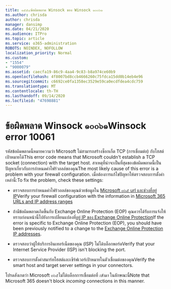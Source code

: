 ```yaml
---
title: ๑๕๕๔ข้อผิดพลาด Winsock ของ Winsock ๑๐๐๖๑
ms.author: chrisda
author: chrisda
manager: dansimp
ms.date: 04/21/2020
ms.audience: ITPro
ms.topic: article
ms.service: o365-administration
ROBOTS: NOINDEX, NOFOLLOW
localization_priority: Normal
ms.custom:
- "1554"
- "9000079"
ms.assetid: caecfa19-86c9-4aa4-9c83-b8a974ce60b9
ms.openlocfilehash: 4f8007bd8ccb4666260c75fdca15dd0b14eb4e96
ms.sourcegitcommit: c6692ce0fa1358ec3529e59ca0ecdfdea4cdc759
ms.translationtype: MT
ms.contentlocale: th-TH
ms.lasthandoff: 09/14/2020
ms.locfileid: "47698881"
---
```

# <a name="winsock-error-10061"></a><span data-ttu-id="8ead2-102">ข้อผิดพลาด Winsock ๑๐๐๖๑</span><span class="sxs-lookup"><span data-stu-id="8ead2-102">Winsock error 10061</span></span>

<span data-ttu-id="8ead2-103">รหัสข้อผิดพลาดนี้หมายความว่า Microsoft ไม่สามารถสร้างซ็อกเก็ต TCP (การเชื่อมต่อ) กับโฮสต์เป้าหมายได้</span><span class="sxs-lookup"><span data-stu-id="8ead2-103">This error code means that Microsoft couldn't establish a TCP socket (connection) with the target host.</span></span> <span data-ttu-id="8ead2-104">สาเหตุที่น่าจะเป็นที่สุดของข้อผิดพลาดนี้เป็นปัญหาเกี่ยวกับการกำหนดค่าไฟร์วอลล์ของคุณ</span><span class="sxs-lookup"><span data-stu-id="8ead2-104">The most likely cause of this error is a problem with your firewall configuration.</span></span> <span data-ttu-id="8ead2-105">เมื่อต้องการแก้ไขปัญหาให้ตรวจสอบการตั้งค่าเหล่านี้:</span><span class="sxs-lookup"><span data-stu-id="8ead2-105">To fix the problem, check these settings:</span></span>

- <span data-ttu-id="8ead2-106">ตรวจสอบการกำหนดค่าไฟร์วอลล์ของคุณด้วยข้อมูลใน [Microsoft ๓๖๕ url และช่วงที่อยู่ IP](https://docs.microsoft.com/office365/enterprise/urls-and-ip-address-ranges)</span><span class="sxs-lookup"><span data-stu-id="8ead2-106">Verify your firewall configuration with the information in [Microsoft 365 URLs and IP address ranges](https://docs.microsoft.com/office365/enterprise/urls-and-ip-address-ranges)</span></span>

- <span data-ttu-id="8ead2-107">ถ้ามีข้อผิดพลาดเกิดขึ้นกับ Exchange Online Protection (EOP) คุณควรได้รับการแจ้งให้ทราบก่อนหน้านี้ไปยังการเปลี่ยนแปลงที่[อยู่ IP ของ Exchange Online Protection](https://docs.microsoft.com/office365/SecurityCompliance/eop/exchange-online-protection-ip-addresses)</span><span class="sxs-lookup"><span data-stu-id="8ead2-107">If the error is specific to Exchange Online Protection (EOP), you should have been previously notified to a change to the [Exchange Online Protection IP addresses](https://docs.microsoft.com/office365/SecurityCompliance/eop/exchange-online-protection-ip-addresses).</span></span>

- <span data-ttu-id="8ead2-108">ตรวจสอบว่าผู้ให้บริการอินเทอร์เน็ตของคุณ (ISP) ไม่ได้บล็อกพอร์ต</span><span class="sxs-lookup"><span data-stu-id="8ead2-108">Verify that your Internet Service Provider (ISP) isn't blocking the port.</span></span>

- <span data-ttu-id="8ead2-109">ตรวจสอบการตั้งค่าสมาร์ทโฮสต์และเซิร์ฟเวอร์เป้าหมายในตัวเชื่อมต่อของคุณ</span><span class="sxs-lookup"><span data-stu-id="8ead2-109">Verify the smart host and target server settings in your connectors.</span></span>

<span data-ttu-id="8ead2-110">โปรดสังเกตว่า Microsoft ๓๖๕ไม่ได้บล็อกการเชื่อมต่อที่ *เข้ามา* ในลักษณะนี้</span><span class="sxs-lookup"><span data-stu-id="8ead2-110">Note that Microsoft 365 doesn't block *incoming* connections in this manner.</span></span>
